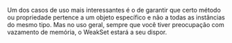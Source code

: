 Um dos casos de uso mais interessantes é o de garantir que certo método ou propriedade pertence a um objeto específico e não a todas as instâncias do mesmo tipo. Mas no uso geral, sempre que você tiver preocupação com vazamento de memória, o WeakSet estará a seu dispor.
